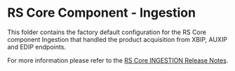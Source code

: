 # RS Core Component - Ingestion

This folder contains the factory default configuration for the RS Core component Ingestion that handled the product acquisition from XBIP, AUXIP and EDIP endpoints.

For more information please refer to the [RS Core INGESTION Release Notes](./doc/ReleaseNote.md).
